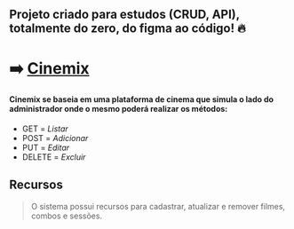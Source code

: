 ## Projeto criado para estudos (CRUD, API), totalmente do zero, do figma ao código! 🔥

# ➡️ [Cinemix](https://nobrupsiq.github.io/cinemix-purejs/)

#### Cinemix se baseia em uma plataforma de cinema que simula o lado do administrador onde o mesmo poderá realizar os métodos:

-   GET = <i>Listar</i>
-   POST = <i>Adicionar</i>
-   PUT = <i>Editar</i>
-   DELETE = <i>Excluir</i>

## Recursos

> O sistema possui recursos para cadastrar, atualizar e remover filmes, combos e sessões.
